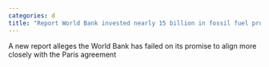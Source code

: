 ```yaml
---
categories: d
title: "Report World Bank invested nearly 15 billion in fossil fuel projects despite climate commitment"
---
```

A new report alleges the World Bank has failed on its promise to align more closely with the Paris agreement